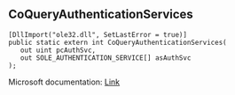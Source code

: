 ## CoQueryAuthenticationServices

```
[DllImport("ole32.dll", SetLastError = true)]
public static extern int CoQueryAuthenticationServices(
   out uint pcAuthSvc,
   out SOLE_AUTHENTICATION_SERVICE[] asAuthSvc
);
```

Microsoft documentation: [Link](https://docs.microsoft.com/en-us/windows/win32/api/combaseapi/nf-combaseapi-coqueryauthenticationservices)
